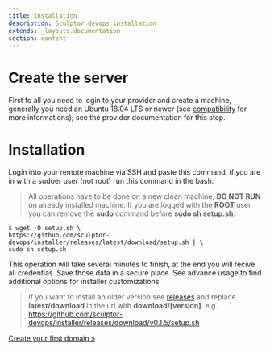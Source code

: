 ```yaml
---
title: Installation
description: Sculptor devops installation
extends: _layouts.documentation
section: content
---
```


# Create the server
First fo all you need to login to your provider and create a machine, generally you need an Ubuntu 18.04 LTS or newer (see [compatibility](/docs/platform/compatibility) for more informations); see the provider documentation for this step.

# Installation

Login into your remote machine via SSH and paste this command, if you are in with a sudoer user (not root) run this command in the bash:

> All operations have to be done on a new clean machine, **DO NOT RUN** on already installed machine.
> If you are logged with the **ROOT** user you can remove the **sudo** command before **sudo sh setup.sh**.

``` shell
$ wget -O setup.sh \
https://github.com/sculptor-devops/installer/releases/latest/download/setup.sh | \
sudo sh setup.sh
```

This operation will take several minutes to finish, at the end you will recive all credentias.
Save those data in a secure place. See advance usage to find additional options for installer customizations.

> If you want to install an older version see [releases](https://github.com/sculptor-devops/installer/releases) and replace **latest/download** in the url with **download/[version]**.
> e.g. https://github.com/sculptor-devops/installer/releases/download/v0.1.5/setup.sh

<asciinema :src="$withBase('/cast/installation_ubuntu18.cast')" cols="80" rows="24" speed="8" />


[Create your first domain &raquo;](/docs/getting-started/create-domain)

